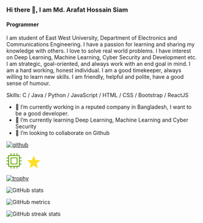 ### Hi there 👋, I am Md. Arafat Hossain Siam
#### Programmer 
 I am student of East West University, Department of Electronics and Communications Engineering. I have a passion for learning and sharing my knowledge with others. I love to solve real world problems. I have interest on Deep Learning, Machine Learning, Cyber Security and Development etc. I am strategic, goal-oriented, and always work with an end goal in mind. I am a hard working, honest individual. I am a good timekeeper, always willing to learn new skills. I am friendly, helpful and polite, have a good sense of humour.

Skills: C / Java / Python / JavaScript / HTML / CSS / Bootstrap / ReactJS

- 🔭 I’m currently working in a reputed company in Bangladesh, I want to be a good developer.
- 🌱 I’m currently learning Deep Learning, Machine Learning and Cyber Security 
- 👯 I’m looking to collaborate on Github 


[<img src='https://cdn.jsdelivr.net/npm/simple-icons@3.0.1/icons/github.svg' alt='github' height='40'>](https://github.com/siamkhanra)  

<a href='https://docs.github.com/en/developers'><img src='https://raw.githubusercontent.com/acervenky/animated-github-badges/master/assets/devbadge.gif' width='40' height='40'></a> <a href='https://stars.github.com/'><img src='https://raw.githubusercontent.com/acervenky/animated-github-badges/master/assets/starbadge.gif' width='35' height='35'></a> 

[![trophy](https://github-profile-trophy.vercel.app/?username=siamkhanra)](https://github.com/ryo-ma/github-profile-trophy)

![GitHub stats](https://github-readme-stats.vercel.app/api?username=siamkhanra&show_icons=true)  

![GitHub metrics](https://metrics.lecoq.io/siamkhanra)  

![GitHub streak stats](https://github-readme-streak-stats.herokuapp.com/?user=siamkhanra)  

